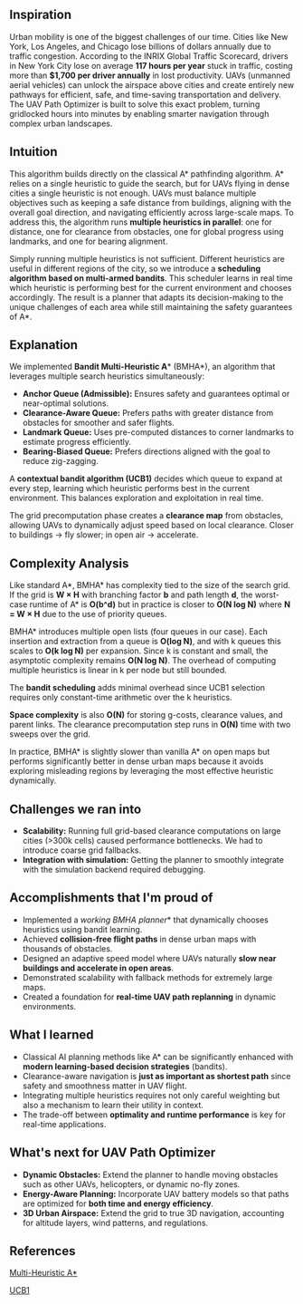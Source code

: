 ## Inspiration
Urban mobility is one of the biggest challenges of our time. Cities like New York, Los Angeles, and Chicago lose billions of dollars annually due to traffic congestion. According to the INRIX Global Traffic Scorecard, drivers in New York City lose on average **117 hours per year** stuck in traffic, costing more than **$1,700 per driver annually** in lost productivity. UAVs (unmanned aerial vehicles) can unlock the airspace above cities and create entirely new pathways for efficient, safe, and time-saving transportation and delivery. The UAV Path Optimizer is built to solve this exact problem, turning gridlocked hours into minutes by enabling smarter navigation through complex urban landscapes.

## Intuition
This algorithm builds directly on the classical A* pathfinding algorithm. A* relies on a single heuristic to guide the search, but for UAVs flying in dense cities a single heuristic is not enough. UAVs must balance multiple objectives such as keeping a safe distance from buildings, aligning with the overall goal direction, and navigating efficiently across large-scale maps. To address this, the algorithm runs **multiple heuristics in parallel**: one for distance, one for clearance from obstacles, one for global progress using landmarks, and one for bearing alignment.  

Simply running multiple heuristics is not sufficient. Different heuristics are useful in different regions of the city, so we introduce a **scheduling algorithm based on multi-armed bandits**. This scheduler learns in real time which heuristic is performing best for the current environment and chooses accordingly. The result is a planner that adapts its decision-making to the unique challenges of each area while still maintaining the safety guarantees of A*.

## Explanation
We implemented **Bandit Multi-Heuristic A*** (BMHA*), an algorithm that leverages multiple search heuristics simultaneously:
- **Anchor Queue (Admissible):** Ensures safety and guarantees optimal or near-optimal solutions.
- **Clearance-Aware Queue:** Prefers paths with greater distance from obstacles for smoother and safer flights.
- **Landmark Queue:** Uses pre-computed distances to corner landmarks to estimate progress efficiently.
- **Bearing-Biased Queue:** Prefers directions aligned with the goal to reduce zig-zagging.

A **contextual bandit algorithm (UCB1)** decides which queue to expand at every step, learning which heuristic performs best in the current environment. This balances exploration and exploitation in real time.

The grid precomputation phase creates a **clearance map** from obstacles, allowing UAVs to dynamically adjust speed based on local clearance. Closer to buildings → fly slower; in open air → accelerate.


## Complexity Analysis
Like standard A*, BMHA* has complexity tied to the size of the search grid. If the grid is **W × H** with branching factor **b** and path length **d**, the worst-case runtime of A* is **O(b^d)** but in practice is closer to **O(N log N)** where **N = W × H** due to the use of priority queues.  

BMHA* introduces multiple open lists (four queues in our case). Each insertion and extraction from a queue is **O(log N)**, and with k queues this scales to **O(k log N)** per expansion. Since k is constant and small, the asymptotic complexity remains **O(N log N)**. The overhead of computing multiple heuristics is linear in k per node but still bounded.  

The **bandit scheduling** adds minimal overhead since UCB1 selection requires only constant-time arithmetic over the k heuristics.  

**Space complexity** is also **O(N)** for storing g-costs, clearance values, and parent links. The clearance precomputation step runs in **O(N)** time with two sweeps over the grid.  

In practice, BMHA* is slightly slower than vanilla A* on open maps but performs significantly better in dense urban maps because it avoids exploring misleading regions by leveraging the most effective heuristic dynamically.

## Challenges we ran into
- **Scalability:** Running full grid-based clearance computations on large cities (>300k cells) caused performance bottlenecks. We had to introduce coarse grid fallbacks.
- **Integration with simulation:** Getting the planner to smoothly integrate with the simulation backend required debugging.

## Accomplishments that I'm proud of
- Implemented a **working BMHA* planner** that dynamically chooses heuristics using bandit learning.
- Achieved **collision-free flight paths** in dense urban maps with thousands of obstacles.
- Designed an adaptive speed model where UAVs naturally **slow near buildings and accelerate in open areas**.
- Demonstrated scalability with fallback methods for extremely large maps.
- Created a foundation for **real-time UAV path replanning** in dynamic environments.

## What I learned
- Classical AI planning methods like A* can be significantly enhanced with **modern learning-based decision strategies** (bandits).
- Clearance-aware navigation is **just as important as shortest path** since safety and smoothness matter in UAV flight.
- Integrating multiple heuristics requires not only careful weighting but also a mechanism to learn their utility in context.
- The trade-off between **optimality and runtime performance** is key for real-time applications.

## What's next for UAV Path Optimizer
- **Dynamic Obstacles:** Extend the planner to handle moving obstacles such as other UAVs, helicopters, or dynamic no-fly zones.
- **Energy-Aware Planning:** Incorporate UAV battery models so that paths are optimized for **both time and energy efficiency**.
- **3D Urban Airspace:** Extend the grid to true 3D navigation, accounting for altitude layers, wind patterns, and regulations.


## References
[Multi-Heuristic A*](https://www.cs.cmu.edu/~maxim/files/mha_ijrr15.pdf)

[UCB1](https://homes.di.unimi.it/~cesabian/Pubblicazioni/ml-02.pdf)